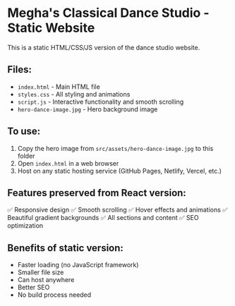 # Megha's Classical Dance Studio - Static Website

This is a static HTML/CSS/JS version of the dance studio website.

## Files:
- `index.html` - Main HTML file
- `styles.css` - All styling and animations
- `script.js` - Interactive functionality and smooth scrolling
- `hero-dance-image.jpg` - Hero background image

## To use:
1. Copy the hero image from `src/assets/hero-dance-image.jpg` to this folder
2. Open `index.html` in a web browser
3. Host on any static hosting service (GitHub Pages, Netlify, Vercel, etc.)

## Features preserved from React version:
✅ Responsive design
✅ Smooth scrolling
✅ Hover effects and animations
✅ Beautiful gradient backgrounds
✅ All sections and content
✅ SEO optimization

## Benefits of static version:
- Faster loading (no JavaScript framework)
- Smaller file size
- Can host anywhere
- Better SEO
- No build process needed